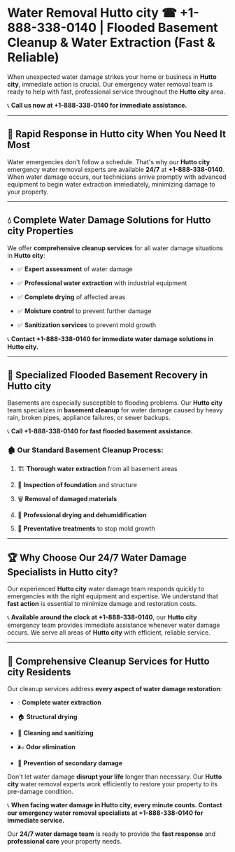 # Water Removal Hutto city ☎ +1-888-338-0140 | Flooded Basement Cleanup & Water Extraction (Fast & Reliable)

When unexpected water damage strikes your home or business in **Hutto city**, immediate action is crucial. Our emergency water removal team is ready to help with fast, professional service throughout the **Hutto city** area. 

📞 **Call us now at +1-888-338-0140 for immediate assistance.**
---
## 🚀 Rapid Response in Hutto city When You Need It Most
Water emergencies don't follow a schedule. That's why our **Hutto city** emergency water removal experts are available **24/7** at **+1-888-338-0140**. When water damage occurs, our technicians arrive promptly with advanced equipment to begin water extraction immediately, minimizing damage to your property.
---
## 💧 Complete Water Damage Solutions for Hutto city Properties
We offer **comprehensive cleanup services** for all water damage situations in **Hutto city**:
- ✅ **Expert assessment** of water damage  
- ✅ **Professional water extraction** with industrial equipment  
- ✅ **Complete drying** of affected areas  
- ✅ **Moisture control** to prevent further damage  
- ✅ **Sanitization services** to prevent mold growth  
📞 **Contact +1-888-338-0140 for immediate water damage solutions in Hutto city.**
---
## 🌊 Specialized Flooded Basement Recovery in Hutto city
Basements are especially susceptible to flooding problems. Our **Hutto city** team specializes in **basement cleanup** for water damage caused by heavy rain, broken pipes, appliance failures, or sewer backups. 
📞 **Call +1-888-338-0140 for fast flooded basement assistance.**
### 🏚️ Our Standard Basement Cleanup Process:
1. 🏗️ **Thorough water extraction** from all basement areas  
2. 🔎 **Inspection of foundation** and structure  
3. 🗑️ **Removal of damaged materials**  
4. 💨 **Professional drying and dehumidification**  
5. 🚫 **Preventative treatments** to stop mold growth  
---
## 🏆 Why Choose Our 24/7 Water Damage Specialists in Hutto city?
Our experienced **Hutto city** water damage team responds quickly to emergencies with the right equipment and expertise. We understand that **fast action** is essential to minimize damage and restoration costs.
📞 **Available around the clock at +1-888-338-0140**, our **Hutto city** emergency team provides immediate assistance whenever water damage occurs. We serve all areas of **Hutto city** with efficient, reliable service.
---
## 🧹 Comprehensive Cleanup Services for Hutto city Residents
Our cleanup services address **every aspect of water damage restoration**:
- 💧 **Complete water extraction**  
- 🏠 **Structural drying**  
- 🧼 **Cleaning and sanitizing**  
- 🌬️ **Odor elimination**  
- 🚫 **Prevention of secondary damage**  
Don't let water damage **disrupt your life** longer than necessary. Our **Hutto city** water removal experts work efficiently to restore your property to its pre-damage condition.
📞 **When facing water damage in Hutto city, every minute counts. Contact our emergency water removal specialists at +1-888-338-0140 for immediate service.**
Our **24/7 water damage team** is ready to provide the **fast response** and **professional care** your property needs.
